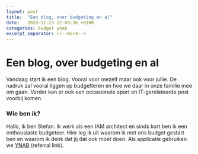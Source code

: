 ```yaml
---
layout: post
title:  "Een blog, over budgeting en al"
date:   2020-11-23 22:00:36 +0100
categories: budget ynab
excerpt_separator: <!--more-->
---
```

# Een blog, over budgeting en al

Vandaag start ik een blog. Vooral voor mezelf maar ook voor jullie. De nadruk zal vooral liggen op budgetteren en hoe we daar in onze familie mee om gaan. Verder kan er ook een occasionele sport en IT-gerelateerde post voorbij komen.

<!--more-->

### Wie ben ik?

Hallo, ik ben Stefan. Ik werk als een IAM architect en sinds kort ben ik een enthousiaste budgeteer. Hier leg ik uit waarom ik met ons budget gestart ben en waarom ik denk dat jij dat ook moet doen. Als applicatie gebruiken we [YNAB][YNAB] (referral link).

[YNAB]: https://ynab.com/referral/?ref=nK4-awM84GDPqxy7&utm_source=customer_referral